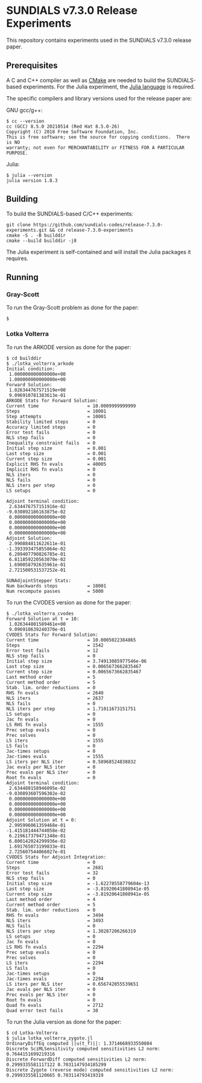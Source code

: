 # SUNDIALS v7.3.0 Release Experiments

This repository contains experiments used in the SUNDIALS v7.3.0 release paper.

## Prerequisites

A C and C++ compiler as well as [CMake](https://cmake.org/) are needed to build the SUNDIALS-based experiments.
For the Julia experiment, the [Julia language](https://julialang.org/) is required.

The specific compilers and library versions used for the release paper are:

GNU gcc/g++:
```shell
$ cc --version
cc (GCC) 8.5.0 20210514 (Red Hat 8.5.0-26)
Copyright (C) 2018 Free Software Foundation, Inc.
This is free software; see the source for copying conditions.  There is NO
warranty; not even for MERCHANTABILITY or FITNESS FOR A PARTICULAR PURPOSE.
```

Julia:
```shell
$ julia --version
julia version 1.8.3
```

## Building

To build the SUNDIALS-based C/C++ experiments:

```shell
git clone https://github.com/sundials-codes/release-7.3.0-experiments.git && cd release-7.3.0-experiments
cmake -S . -B builddir
cmake --build builddir -j8 
```

The Julia experiment is self-contained and will install the Julia packages it requires.

## Running

### Gray-Scott

To run the Gray-Scott problem as done for the paper:

```shell
$ 
```

### Lotka Volterra

To run the ARKODE version as done for the paper:

```shell
$ cd builddir
$ ./lotka_volterra_arkode
Initial condition:
 1.000000000000000e+00
 1.000000000000000e+00
Forward Solution:
 1.026344767571519e+00
 9.096910781383613e-01
ARKODE Stats for Forward Solution:
Current time                  = 10.0009999999999
Steps                         = 10001
Step attempts                 = 10001
Stability limited steps       = 0
Accuracy limited steps        = 0
Error test fails              = 0
NLS step fails                = 0
Inequality constraint fails   = 0
Initial step size             = 0.001
Last step size                = 0.001
Current step size             = 0.001
Explicit RHS fn evals         = 40005
Implicit RHS fn evals         = 0
NLS iters                     = 0
NLS fails                     = 0
NLS iters per step            = 0
LS setups                     = 0

Adjoint terminal condition:
 2.634476757151916e-02
-9.030892186163875e-02
 0.000000000000000e+00
 0.000000000000000e+00
 0.000000000000000e+00
 0.000000000000000e+00
Adjoint Solution:
 2.990884811622611e-01
-1.393393475855864e-02
 6.209407790826785e-01
 6.811859220563070e-02
 1.690058792635961e-01
 2.721500531537252e-01

SUNAdjointStepper Stats:
Num backwards steps           = 10001
Num recompute passes          = 5000
```

To run the CVODES version as done for the paper:
```shell
$ ./lotka_volterra_cvodes
Forward Solution at t = 10:
 1.026344801589461e+00
 9.096910639240370e-01
CVODES Stats for Forward Solution:
Current time                  = 10.0005022384865
Steps                         = 1542
Error test fails              = 12
NLS step fails                = 0
Initial step size             = 3.74913085977546e-06
Last step size                = 0.0065673662835467
Current step size             = 0.0065673662835467
Last method order             = 5
Current method order          = 5
Stab. lim. order reductions   = 0
RHS fn evals                  = 2640
NLS iters                     = 2637
NLS fails                     = 0
NLS iters per step            = 1.71011673151751
LS setups                     = 0
Jac fn evals                  = 0
LS RHS fn evals               = 1555
Prec setup evals              = 0
Prec solves                   = 0
LS iters                      = 1555
LS fails                      = 0
Jac-times setups              = 0
Jac-times evals               = 1555
LS iters per NLS iter         = 0.58968524838832
Jac evals per NLS iter        = 0
Prec evals per NLS iter       = 0
Root fn evals                 = 0
Adjoint terminal condition:
 2.634480158946095e-02
-9.030893607596302e-02
 0.000000000000000e+00
 0.000000000000000e+00
 0.000000000000000e+00
 0.000000000000000e+00
Adjoint Solution at t = 0:
 2.995996061359468e-01
-1.415181444744058e-02
 6.219617379471348e-01
 6.800142024299936e-02
 1.691765073199833e-01
 2.725607544066027e-01
CVODES Stats for Adjoint Integration:
Current time                  = 0
Steps                         = 2681
Error test fails              = 32
NLS step fails                = 0
Initial step size             = -1.62278558779604e-13
Last step size                = -3.81920641808941e-05
Current step size             = -3.81920641808941e-05
Last method order             = 4
Current method order          = 5
Stab. lim. order reductions   = 0
RHS fn evals                  = 3494
NLS iters                     = 3493
NLS fails                     = 0
NLS iters per step            = 1.30287206266319
LS setups                     = 0
Jac fn evals                  = 0
LS RHS fn evals               = 2294
Prec setup evals              = 0
Prec solves                   = 0
LS iters                      = 2294
LS fails                      = 0
Jac-times setups              = 0
Jac-times evals               = 2294
LS iters per NLS iter         = 0.656742055539651
Jac evals per NLS iter        = 0
Prec evals per NLS iter       = 0
Root fn evals                 = 0
Quad fn evals                 = 2712
Quad error test fails         = 30
```

To run the Julia version as done for the paper:

```shell
$ cd Lotka-Volterra
$ julia lotka_volterra_zygote.jl
OrdinaryDiffEq computed ||u(t_f)||: 1.3714668933550804
Discrete SciMLSensitivity computed sensitivities L2 norm: 0.7644151699219316
Discrete ForwardDiff computed sensitivities L2 norm: 0.2999335581117122 0.7031147934185299
Discrete Zygote (reverse mode) computed sensitivities L2 norm: 0.2999335581120665 0.703114793419319
```
